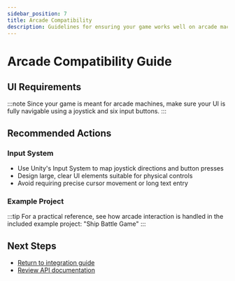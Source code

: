 ```yaml
---
sidebar_position: 7
title: Arcade Compatibility
description: Guidelines for ensuring your game works well on arcade machines
---
```


# Arcade Compatibility Guide

## UI Requirements

:::note
Since your game is meant for arcade machines, make sure your UI is fully navigable using a joystick and six input buttons.
:::

## Recommended Actions

### Input System
- Use Unity's Input System to map joystick directions and button presses
- Design large, clear UI elements suitable for physical controls
- Avoid requiring precise cursor movement or long text entry

### Example Project
:::tip
For a practical reference, see how arcade interaction is handled in the included example project: "Ship Battle Game"
:::

## Next Steps
- [Return to integration guide](./integration.md)
- [Review API documentation](./api-reference.md) 